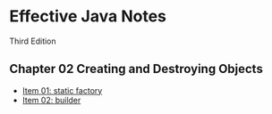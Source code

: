 # Effective Java Notes
Third Edition

## Chapter 02 Creating and Destroying Objects
* [Item 01: static factory](chapter-02/item-01.md)
* [Item 02: builder](chapter-02/item-02.md)
